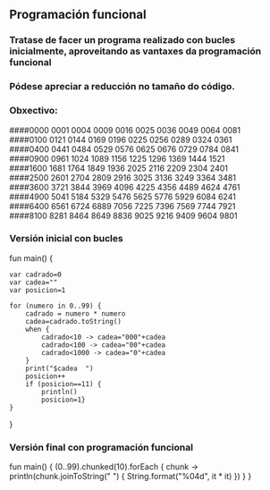 ## Programación funcional
### Tratase de facer un programa realizado con bucles inicialmente, aproveitando as vantaxes da programación funcional
### Pódese apreciar a reducción no tamaño do código.
### Obxectivo:
####0000  0001  0004  0009  0016  0025  0036  0049  0064  0081  
####0100  0121  0144  0169  0196  0225  0256  0289  0324  0361  
####0400  0441  0484  0529  0576  0625  0676  0729  0784  0841  
####0900  0961  1024  1089  1156  1225  1296  1369  1444  1521  
####1600  1681  1764  1849  1936  2025  2116  2209  2304  2401  
####2500  2601  2704  2809  2916  3025  3136  3249  3364  3481  
####3600  3721  3844  3969  4096  4225  4356  4489  4624  4761  
####4900  5041  5184  5329  5476  5625  5776  5929  6084  6241  
####6400  6561  6724  6889  7056  7225  7396  7569  7744  7921  
####8100  8281  8464  8649  8836  9025  9216  9409  9604  9801 
### Versión inicial con bucles
fun main() {

    var cadrado=0
    var cadea=""
    var posicion=1

    for (numero in 0..99) {
        cadrado = numero * numero
        cadea=cadrado.toString()
        when {
            cadrado<10 -> cadea="000"+cadea
            cadrado<100 -> cadea="00"+cadea
            cadrado<1000 -> cadea="0"+cadea
        }
        print("$cadea  ")
        posicion++
        if (posicion==11) {
            println()
            posicion=1}
    }
}
### Versión final con programación funcional
fun main() {
    (0..99).chunked(10).forEach { chunk ->
        println(chunk.joinToString("  ") { String.format("%04d", it * it) })
    }
}
